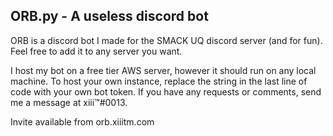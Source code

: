 ORB.py - A useless discord bot
------------------------------

ORB is a discord bot I made for the SMACK UQ
discord server (and for fun).
Feel free to add it to any server you want.

I host my bot on a free tier AWS server,
however it should run on any local machine. To host
your own instance, replace the string in the last
line of code with your own bot token. If you
have any requests or comments, send me a message at
xiii™#0013.

Invite available from orb.xiiitm.com